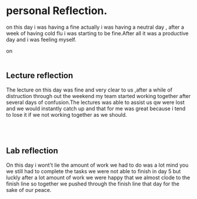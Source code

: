 # personal Reflection.
on this day i was having a fine actually i was having a neutral day , after a week of having cold flu i was starting to be fine.After all it was a productive day and i was feeling myself.

on<br><br>

## Lecture reflection
The lecture on this day was fine and very clear to us ,after a while of distruction through out the weekend my team started working together after several days of confusion.The lectures was able to assist us qw were lost and we would instantly catch up and that for me was great because i tend to lose it if we not working together as we should.

<br><br>

## Lab reflection
On this day i wont't lie the amount of work we had to do was a lot mind you we still had to complete the tasks we were not able to finish in day 5 but luckly after a lot amount of work we were happy that we almost clode to the finish line so together we pushed through the finish line that day for the sake of our peace.
<br><br>
